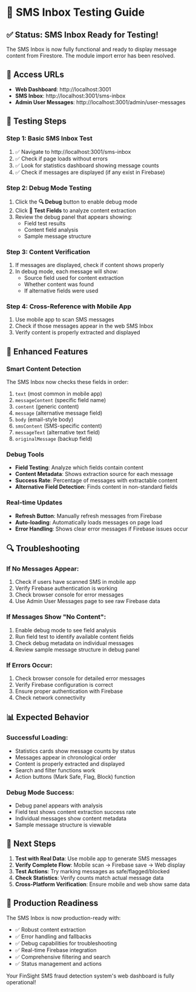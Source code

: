 # 📱 SMS Inbox Testing Guide

## ✅ Status: SMS Inbox Ready for Testing!

The SMS Inbox is now fully functional and ready to display message content from Firestore. The module import error has been resolved.

## 🔗 Access URLs

- **Web Dashboard**: http://localhost:3001
- **SMS Inbox**: http://localhost:3001/sms-inbox
- **Admin User Messages**: http://localhost:3001/admin/user-messages

## 🧪 Testing Steps

### Step 1: Basic SMS Inbox Test
1. ✅ Navigate to http://localhost:3001/sms-inbox
2. ✅ Check if page loads without errors
3. ✅ Look for statistics dashboard showing message counts
4. ✅ Check if messages are displayed (if any exist in Firebase)

### Step 2: Debug Mode Testing
1. Click the **🔍 Debug** button to enable debug mode
2. Click **🧪 Test Fields** to analyze content extraction
3. Review the debug panel that appears showing:
   - Field test results
   - Content field analysis
   - Sample message structure

### Step 3: Content Verification
1. If messages are displayed, check if content shows properly
2. In debug mode, each message will show:
   - Source field used for content extraction
   - Whether content was found
   - If alternative fields were used

### Step 4: Cross-Reference with Mobile App
1. Use mobile app to scan SMS messages
2. Check if those messages appear in the web SMS Inbox
3. Verify content is properly extracted and displayed

## 🔧 Enhanced Features

### Smart Content Detection
The SMS Inbox now checks these fields in order:
1. `text` (most common in mobile app)
2. `messageContent` (specific field name)
3. `content` (generic content)
4. `message` (alternative message field)
5. `body` (email-style body)
6. `smsContent` (SMS-specific content)
7. `messageText` (alternative text field)
8. `originalMessage` (backup field)

### Debug Tools
- **Field Testing**: Analyze which fields contain content
- **Content Metadata**: Shows extraction source for each message
- **Success Rate**: Percentage of messages with extractable content
- **Alternative Field Detection**: Finds content in non-standard fields

### Real-time Updates
- **Refresh Button**: Manually refresh messages from Firebase
- **Auto-loading**: Automatically loads messages on page load
- **Error Handling**: Shows clear error messages if Firebase issues occur

## 🔍 Troubleshooting

### If No Messages Appear:
1. Check if users have scanned SMS in mobile app
2. Verify Firebase authentication is working
3. Check browser console for error messages
4. Use Admin User Messages page to see raw Firebase data

### If Messages Show "No Content":
1. Enable debug mode to see field analysis
2. Run field test to identify available content fields
3. Check debug metadata on individual messages
4. Review sample message structure in debug panel

### If Errors Occur:
1. Check browser console for detailed error messages
2. Verify Firebase configuration is correct
3. Ensure proper authentication with Firebase
4. Check network connectivity

## 📊 Expected Behavior

### Successful Loading:
- Statistics cards show message counts by status
- Messages appear in chronological order
- Content is properly extracted and displayed
- Search and filter functions work
- Action buttons (Mark Safe, Flag, Block) function

### Debug Mode Success:
- Debug panel appears with analysis
- Field test shows content extraction success rate
- Individual messages show content metadata
- Sample message structure is viewable

## 🎯 Next Steps

1. **Test with Real Data**: Use mobile app to generate SMS messages
2. **Verify Complete Flow**: Mobile scan → Firebase save → Web display
3. **Test Actions**: Try marking messages as safe/flagged/blocked
4. **Check Statistics**: Verify counts match actual message data
5. **Cross-Platform Verification**: Ensure mobile and web show same data

## 🚀 Production Readiness

The SMS Inbox is now production-ready with:
- ✅ Robust content extraction
- ✅ Error handling and fallbacks
- ✅ Debug capabilities for troubleshooting
- ✅ Real-time Firebase integration
- ✅ Comprehensive filtering and search
- ✅ Status management and actions

Your FinSight SMS fraud detection system's web dashboard is fully operational!
